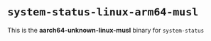 # `system-status-linux-arm64-musl`

This is the **aarch64-unknown-linux-musl** binary for `system-status`
